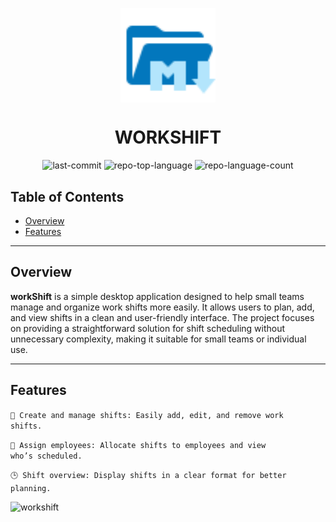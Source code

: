 <p align="center">
    <img src="https://raw.githubusercontent.com/PKief/vscode-material-icon-theme/ec559a9f6bfd399b82bb44393651661b08aaf7ba/icons/folder-markdown-open.svg" align="center" width="30%">
</p>
<p align="center"><h1 align="center">WORKSHIFT</h1></p>
<p align="center">
	<img src="https://img.shields.io/github/last-commit/szrkDni/workShift?style=default&logo=git&logoColor=white&color=0080ff" alt="last-commit">
	<img src="https://img.shields.io/github/languages/top/szrkDni/workShift?style=default&color=0080ff" alt="repo-top-language">
	<img src="https://img.shields.io/github/languages/count/szrkDni/workShift?style=default&color=0080ff" alt="repo-language-count">
</p>


##  Table of Contents

- [ Overview](#-overview)
- [ Features](#-features)

---

##  Overview

<p> <b>workShift</b> is a simple desktop application designed to help small teams manage and organize work shifts more easily. It allows users to plan, add, and view shifts in a clean and user-friendly interface. The project focuses on providing a straightforward solution for shift scheduling without unnecessary complexity, making it suitable for small teams or individual use.</p>

---

##  Features

<code>📅 Create and manage shifts: Easily add, edit, and remove work shifts.</code>

<code>👥 Assign employees: Allocate shifts to employees and view who’s scheduled.</code>

<code>🕒 Shift overview: Display shifts in a clear format for better planning.</code>



<img width="1256" height="842" alt="workshift" src="https://github.com/user-attachments/assets/4e59ec90-648a-4db2-bf27-a5e99a1198ff" />
